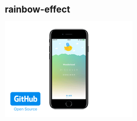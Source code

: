 # rainbow-effect

[![Animation](https://github.com/JaminZhou/GitHubImg/blob/master/rainbow-effect/rainbow-effect.gif)](https://dribbble.com/shots/3339645-Rainbow-Effect-Discover-Guide)
